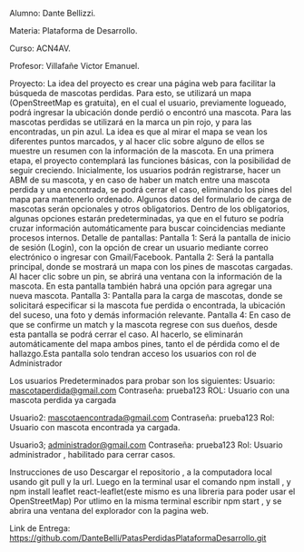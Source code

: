 Alumno: Dante Bellizzi.

Materia: Plataforma de Desarrollo. 

Curso: ACN4AV. 

Profesor: Villafañe Victor Emanuel.


Proyecto: La idea del proyecto es crear una página web para facilitar la búsqueda de mascotas perdidas.
Para esto, se utilizará un mapa (OpenStreetMap es gratuita), en el cual el usuario, previamente logueado, podrá ingresar la ubicación donde perdió o encontró una mascota. 
Para las mascotas perdidas se utilizará en la marca un pin rojo, y para las encontradas, un pin azul. La idea es que al mirar el mapa se vean los diferentes puntos marcados, y al hacer clic sobre alguno de ellos se muestre un resumen con la información de la mascota. En una primera etapa, el proyecto contemplará las funciones básicas, con la posibilidad de seguir creciendo. 
Inicialmente, los usuarios podrán registrarse, hacer un ABM de su mascota, y en caso de haber un match entre una mascota perdida y una encontrada, se podrá cerrar el caso, eliminando los pines del mapa para mantenerlo ordenado. 
Algunos datos del formulario de carga de mascotas serán opcionales y otros obligatorios. Dentro de los obligatorios, algunas opciones estarán predeterminadas, ya que en el futuro se podría cruzar información automáticamente para buscar coincidencias mediante procesos internos.
Detalle de pantallas:
Pantalla 1: Será la pantalla de inicio de sesión (Login), con la opción de crear un usuario mediante correo electrónico o ingresar con Gmail/Facebook. 
Pantalla 2: Será la pantalla principal, donde se mostrará un mapa con los pines de mascotas cargadas. Al hacer clic sobre un pin, se abrirá una ventana con la información de la mascota. En esta pantalla también habrá una opción para agregar una nueva mascota.
Pantalla 3: Pantalla para la carga de mascotas, donde se solicitará especificar si la mascota fue perdida o encontrada, la ubicación del suceso, una foto y demás información relevante. 
Pantalla 4: En caso de que se confirme un match y la mascota regrese con sus dueños, desde esta pantalla se podrá cerrar el caso. Al hacerlo, se eliminarán automáticamente del mapa ambos pines, tanto el de pérdida como el de hallazgo.Esta pantalla solo tendran acceso los usuarios con rol de Administrador

Los usuarios Predeterminados para probar son los siguientes:
Usuario:  mascotaperdida@gmail.com
Contraseña: prueba123
ROL: Usuario con una mascota perdida ya cargada

Usuario2: mascotaencontrada@gmail.com
Contraseña: prueba123
Rol: Usuario con mascota encontrada ya cargada.

Usuario3; administrador@gmail.com
Contraseña: prueba123
Rol: Usuario administrador , habilitado para cerrar casos.

Instrucciones de uso
    Descargar el repositorio , a la computadora local usando git pull y la url.
    Luego en la terminal usar el comando npm install , y npm install leaflet react-leaflet(este mismo es una libreria para poder usar el OpenStreetMap)
    Por  utlimo en la misma terminal escribir npm start , y se abrira una ventana del explorador con la pagina web.

Link de Entrega: https://github.com/DanteBelli/PatasPerdidasPlataformaDesarrollo.git

